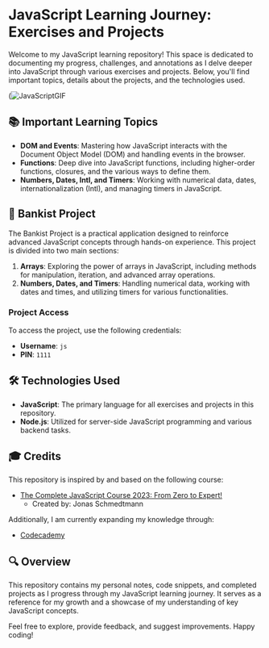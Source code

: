 # JavaScript Learning Journey: Exercises and Projects

Welcome to my JavaScript learning repository! This space is dedicated to documenting my progress, challenges, and annotations as I delve deeper into JavaScript through various exercises and projects. Below, you'll find important topics, details about the projects, and the technologies used.

(![JavaScriptGIF](https://github.com/santanagabi/learning-javascript/assets/95951195/4ecc2f9c-dace-489b-b680-70ee76b5c2e3)


## 📚 Important Learning Topics

- **DOM and Events**: Mastering how JavaScript interacts with the Document Object Model (DOM) and handling events in the browser.
- **Functions**: Deep dive into JavaScript functions, including higher-order functions, closures, and the various ways to define them.
- **Numbers, Dates, Intl, and Timers**: Working with numerical data, dates, internationalization (Intl), and managing timers in JavaScript.

## 🚀 Bankist Project

The Bankist Project is a practical application designed to reinforce advanced JavaScript concepts through hands-on experience. This project is divided into two main sections:

1. **Arrays**: Exploring the power of arrays in JavaScript, including methods for manipulation, iteration, and advanced array operations.
2. **Numbers, Dates, and Timers**: Handling numerical data, working with dates and times, and utilizing timers for various functionalities.

### Project Access
To access the project, use the following credentials:
- **Username**: `js`
- **PIN**: `1111`

## 🛠 Technologies Used

- **JavaScript**: The primary language for all exercises and projects in this repository.
- **Node.js**: Utilized for server-side JavaScript programming and various backend tasks.

## 🎓 Credits

This repository is inspired by and based on the following course:
- [The Complete JavaScript Course 2023: From Zero to Expert!](https://www.udemy.com/course/the-complete-javascript-course/)
  - Created by: Jonas Schmedtmann

Additionally, I am currently expanding my knowledge through:
- [Codecademy](https://www.codecademy.com/)

## 🔍 Overview

This repository contains my personal notes, code snippets, and completed projects as I progress through my JavaScript learning journey. It serves as a reference for my growth and a showcase of my understanding of key JavaScript concepts.

Feel free to explore, provide feedback, and suggest improvements. Happy coding!
